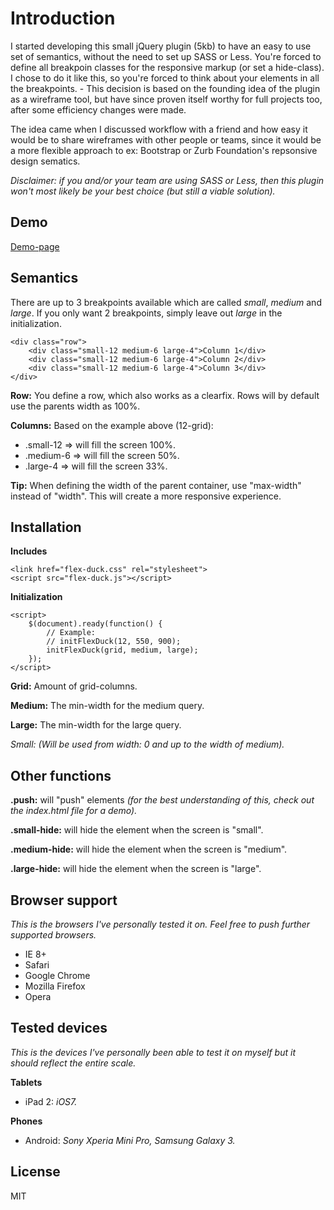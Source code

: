Introduction
===

I started developing this small jQuery plugin (5kb) to have an easy to use set of semantics, without the need to set up SASS or Less. You're forced to define all breakpoin classes for the responsive markup (or set a hide-class). I chose to do it like this, so you're forced to think about your elements in all the breakpoints. - This decision is based on the founding idea of the plugin as a wireframe tool, but have since proven itself worthy for full projects too, after some efficiency changes were made.

The idea came when I discussed workflow with a friend and how easy it would be to share wireframes with other people or teams, since it would be a more flexible approach to ex: Bootstrap or Zurb Foundation's repsonsive design sematics.

*Disclaimer: if you and/or your team are using SASS or Less, then this plugin won't most likely be your best choice (but still a viable solution).*

Demo
---

[Demo-page](http://kallehauge.github.io/flex-duck-js/)

Semantics
---
There are up to 3 breakpoints available which are called *small*, *medium* and *large*. If you only want 2 breakpoints, simply leave out *large* in the initialization.

	<div class="row">
		<div class="small-12 medium-6 large-4">Column 1</div>
		<div class="small-12 medium-6 large-4">Column 2</div>
		<div class="small-12 medium-6 large-4">Column 3</div>
	</div>

**Row:** You define a row, which also works as a clearfix. Rows will by default use the parents width as 100%.

**Columns:** Based on the example above (12-grid):

- .small-12 => will fill the screen 100%.
- .medium-6 => will fill the screen 50%.
- .large-4 => will fill the screen 33%.

**Tip:** When defining the width of the parent container, use "max-width" instead of "width". This will create a more responsive experience.

Installation
---
**Includes**

	<link href="flex-duck.css" rel="stylesheet">
	<script src="flex-duck.js"></script>

**Initialization**

	<script>
		$(document).ready(function() {
			// Example:
			// initFlexDuck(12, 550, 900);
			initFlexDuck(grid, medium, large);
		});
	</script>

**Grid:** Amount of grid-columns.

**Medium:** The min-width for the medium query.

**Large:** The min-width for the large query.

*Small: (Will be used from width: 0 and up to the width of medium).*

Other functions
---
**.push:** will "push" elements *(for the best understanding of this, check out the index.html file for a demo).*

**.small-hide:** will hide the element when the screen is "small".

**.medium-hide:** will hide the element when the screen is "medium".

**.large-hide:** will hide the element when the screen is "large".


Browser support
---
*This is the browsers I've personally tested it on. Feel free to push further supported browsers.*

- IE 8+
- Safari
- Google Chrome
- Mozilla Firefox
- Opera

Tested devices
---
*This is the devices I've personally been able to test it on myself but it should reflect the entire scale.*

**Tablets**

- iPad 2: *iOS7.*

**Phones**

- Android: *Sony Xperia Mini Pro, Samsung Galaxy 3.*

License
---
MIT